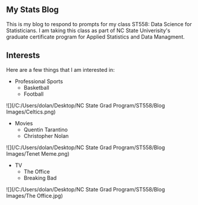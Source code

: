 ## My Stats Blog
This is my blog to respond to prompts for my class ST558: Data Science for Statisticians. I am taking this class as part of NC State Univerisity's graduate certificate program for Applied Statistics and Data Managment.

## Interests
Here are a few things that I am interested in:

* Professional Sports  
    + Basketball  
    + Football
  
![](/C:/Users/dolan/Desktop/NC State Grad Program/ST558/Blog Images/Celtics.png)  
  
* Movies  
    + Quentin Tarantino  
    + Christopher Nolan

![](/C:/Users/dolan/Desktop/NC State Grad Program/ST558/Blog Images/Tenet Meme.png)  

* TV  
    + The Office  
    + Breaking Bad
  
![](/C:/Users/dolan/Desktop/NC State Grad Program/ST558/Blog Images/The Office.jpg)  
  
 
